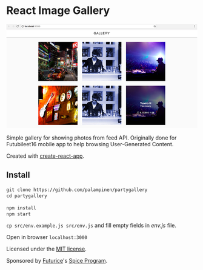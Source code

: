 # React Image Gallery

![Partygallery](https://raw.githubusercontent.com/palampinen/partygallery/master/gallery.png)


Simple gallery for showing photos from feed API. Originally done for Futubileet16 mobile app to help browsing User-Generated Content.

Created with [create-react-app](https://github.com/facebookincubator/create-react-app/).

## Install
```
git clone https://github.com/palampinen/partygallery
cd partygallery

npm install
npm start
```

`cp src/env.example.js src/env.js` and fill empty fields in *env.js* file.

Open in browser `localhost:3000`

Licensed under the [MIT license](http://opensource.org/licenses/MIT).

Sponsored by [Futurice](http://futurice.com)'s [Spice Program](http://spiceprogram.org/oss-sponsorship/).
